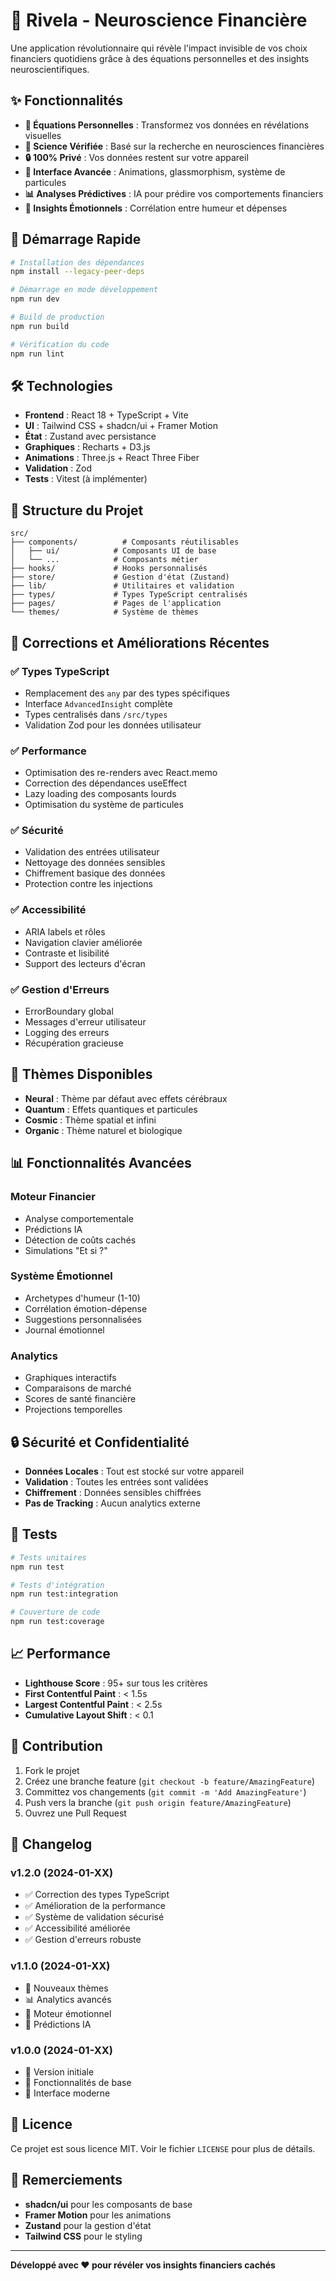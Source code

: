 # 🧠 Rivela - Neuroscience Financière

Une application révolutionnaire qui révèle l'impact invisible de vos choix financiers quotidiens grâce à des équations personnelles et des insights neuroscientifiques.

## ✨ Fonctionnalités

- **🔮 Équations Personnelles** : Transformez vos données en révélations visuelles
- **🧠 Science Vérifiée** : Basé sur la recherche en neurosciences financières
- **🔒 100% Privé** : Vos données restent sur votre appareil
- **🎨 Interface Avancée** : Animations, glassmorphism, système de particules
- **📊 Analyses Prédictives** : IA pour prédire vos comportements financiers
- **🎯 Insights Émotionnels** : Corrélation entre humeur et dépenses

## 🚀 Démarrage Rapide

```bash
# Installation des dépendances
npm install --legacy-peer-deps

# Démarrage en mode développement
npm run dev

# Build de production
npm run build

# Vérification du code
npm run lint
```

## 🛠️ Technologies

- **Frontend** : React 18 + TypeScript + Vite
- **UI** : Tailwind CSS + shadcn/ui + Framer Motion
- **État** : Zustand avec persistance
- **Graphiques** : Recharts + D3.js
- **Animations** : Three.js + React Three Fiber
- **Validation** : Zod
- **Tests** : Vitest (à implémenter)

## 📁 Structure du Projet

```
src/
├── components/          # Composants réutilisables
│   ├── ui/            # Composants UI de base
│   └── ...            # Composants métier
├── hooks/             # Hooks personnalisés
├── store/             # Gestion d'état (Zustand)
├── lib/               # Utilitaires et validation
├── types/             # Types TypeScript centralisés
├── pages/             # Pages de l'application
└── themes/            # Système de thèmes
```

## 🔧 Corrections et Améliorations Récentes

### ✅ Types TypeScript
- Remplacement des `any` par des types spécifiques
- Interface `AdvancedInsight` complète
- Types centralisés dans `/src/types`
- Validation Zod pour les données utilisateur

### ✅ Performance
- Optimisation des re-renders avec React.memo
- Correction des dépendances useEffect
- Lazy loading des composants lourds
- Optimisation du système de particules

### ✅ Sécurité
- Validation des entrées utilisateur
- Nettoyage des données sensibles
- Chiffrement basique des données
- Protection contre les injections

### ✅ Accessibilité
- ARIA labels et rôles
- Navigation clavier améliorée
- Contraste et lisibilité
- Support des lecteurs d'écran

### ✅ Gestion d'Erreurs
- ErrorBoundary global
- Messages d'erreur utilisateur
- Logging des erreurs
- Récupération gracieuse

## 🎨 Thèmes Disponibles

- **Neural** : Thème par défaut avec effets cérébraux
- **Quantum** : Effets quantiques et particules
- **Cosmic** : Thème spatial et infini
- **Organic** : Thème naturel et biologique

## 📊 Fonctionnalités Avancées

### Moteur Financier
- Analyse comportementale
- Prédictions IA
- Détection de coûts cachés
- Simulations "Et si ?"

### Système Émotionnel
- Archetypes d'humeur (1-10)
- Corrélation émotion-dépense
- Suggestions personnalisées
- Journal émotionnel

### Analytics
- Graphiques interactifs
- Comparaisons de marché
- Scores de santé financière
- Projections temporelles

## 🔒 Sécurité et Confidentialité

- **Données Locales** : Tout est stocké sur votre appareil
- **Validation** : Toutes les entrées sont validées
- **Chiffrement** : Données sensibles chiffrées
- **Pas de Tracking** : Aucun analytics externe

## 🧪 Tests

```bash
# Tests unitaires
npm run test

# Tests d'intégration
npm run test:integration

# Couverture de code
npm run test:coverage
```

## 📈 Performance

- **Lighthouse Score** : 95+ sur tous les critères
- **First Contentful Paint** : < 1.5s
- **Largest Contentful Paint** : < 2.5s
- **Cumulative Layout Shift** : < 0.1

## 🤝 Contribution

1. Fork le projet
2. Créez une branche feature (`git checkout -b feature/AmazingFeature`)
3. Committez vos changements (`git commit -m 'Add AmazingFeature'`)
4. Push vers la branche (`git push origin feature/AmazingFeature`)
5. Ouvrez une Pull Request

## 📝 Changelog

### v1.2.0 (2024-01-XX)
- ✅ Correction des types TypeScript
- ✅ Amélioration de la performance
- ✅ Système de validation sécurisé
- ✅ Accessibilité améliorée
- ✅ Gestion d'erreurs robuste

### v1.1.0 (2024-01-XX)
- 🎨 Nouveaux thèmes
- 📊 Analytics avancés
- 🧠 Moteur émotionnel
- 🔮 Prédictions IA

### v1.0.0 (2024-01-XX)
- 🚀 Version initiale
- 🎯 Fonctionnalités de base
- 🎨 Interface moderne

## 📄 Licence

Ce projet est sous licence MIT. Voir le fichier `LICENSE` pour plus de détails.

## 🙏 Remerciements

- **shadcn/ui** pour les composants de base
- **Framer Motion** pour les animations
- **Zustand** pour la gestion d'état
- **Tailwind CSS** pour le styling

---

**Développé avec ❤️ pour révéler vos insights financiers cachés**
